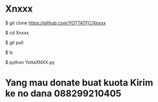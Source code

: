 # Xnxxx
$ git clone https://github.com/YOTTATFC/Xnxxx

$ cd Xnxxx

$ git pull

$ ls

$ python YottaXNXX.py

# Yang mau donate buat kuota Kirim ke no dana 088299210405
